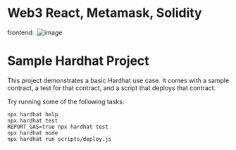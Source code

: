 # Web3 React, Metamask, Solidity

frontend:
.![image](https://user-images.githubusercontent.com/104502156/229039173-eb08a570-150d-4568-a1a2-7bfab51b1800.png)






# Sample Hardhat Project

This project demonstrates a basic Hardhat use case. It comes with a sample contract, a test for that contract, and a script that deploys that contract.

Try running some of the following tasks:

```shell
npx hardhat help
npx hardhat test
REPORT_GAS=true npx hardhat test
npx hardhat node
npx hardhat run scripts/deploy.js
```

